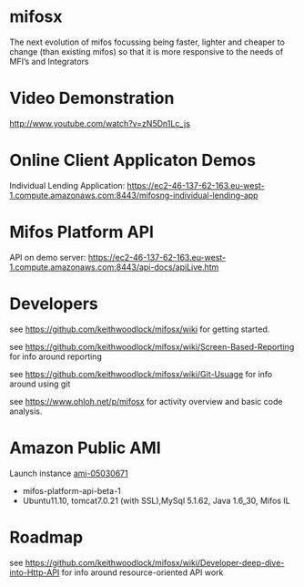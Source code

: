 mifosx
======

The next evolution of mifos focussing being faster, lighter and cheaper to change (than existing mifos) so that it is more responsive to the needs of MFI’s and Integrators

Video Demonstration
===============

http://www.youtube.com/watch?v=zN5Dn1Lc_js

Online Client Applicaton Demos
=============================

Individual Lending Application: https://ec2-46-137-62-163.eu-west-1.compute.amazonaws.com:8443/mifosng-individual-lending-app


Mifos Platform API
=====================

API on demo server: https://ec2-46-137-62-163.eu-west-1.compute.amazonaws.com:8443/api-docs/apiLive.htm

Developers
==========

see https://github.com/keithwoodlock/mifosx/wiki for getting started.

see https://github.com/keithwoodlock/mifosx/wiki/Screen-Based-Reporting for info around reporting

see https://github.com/keithwoodlock/mifosx/wiki/Git-Usuage for info around using git

see https://www.ohloh.net/p/mifosx for activity overview and basic code analysis.

Amazon Public AMI
=================

Launch instance <a target="_blank" href="https://console.aws.amazon.com/ec2/home?region=eu-west-1#launchAmi=ami-05030671" title="mifos platform api beta 1">ami-05030671</a>

 - mifos-platform-api-beta-1
 - Ubuntu11.10, tomcat7.0.21 (with SSL),MySql 5.1.62, Java 1.6_30, Mifos IL


Roadmap
==============

see https://github.com/keithwoodlock/mifosx/wiki/Developer-deep-dive-into-Http-API for info around resource-oriented API work